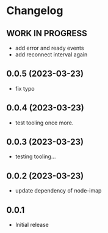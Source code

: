 # Changelog

<!--
  Placeholder for the next version (at the beginning of the line):
  ## **WORK IN PROGRESS**
-->
## **WORK IN PROGRESS**
- add error and ready events
- add reconnect interval again

## 0.0.5 (2023-03-23)
- fix typo

## 0.0.4 (2023-03-23)
- test tooling once more.

## 0.0.3 (2023-03-23)
- testing tooling...

## 0.0.2 (2023-03-23)
- update dependency of node-imap

## 0.0.1
- Initial release
